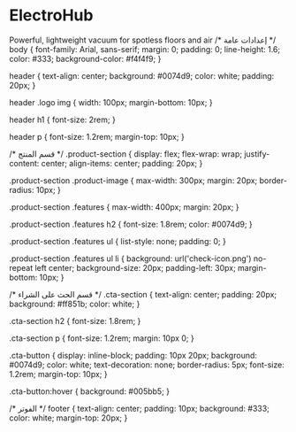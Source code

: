 # ElectroHub
Powerful, lightweight vacuum for spotless floors and air
/* إعدادات عامة */
body {
    font-family: Arial, sans-serif;
    margin: 0;
    padding: 0;
    line-height: 1.6;
    color: #333;
    background-color: #f4f4f9;
}

header {
    text-align: center;
    background: #0074d9;
    color: white;
    padding: 20px;
}

header .logo img {
    width: 100px;
    margin-bottom: 10px;
}

header h1 {
    font-size: 2rem;
}

header p {
    font-size: 1.2rem;
    margin-top: 10px;
}

/* قسم المنتج */
.product-section {
    display: flex;
    flex-wrap: wrap;
    justify-content: center;
    align-items: center;
    padding: 20px;
}

.product-section .product-image {
    max-width: 300px;
    margin: 20px;
    border-radius: 10px;
}

.product-section .features {
    max-width: 400px;
    margin: 20px;
}

.product-section .features h2 {
    font-size: 1.8rem;
    color: #0074d9;
}

.product-section .features ul {
    list-style: none;
    padding: 0;
}

.product-section .features ul li {
    background: url('check-icon.png') no-repeat left center;
    background-size: 20px;
    padding-left: 30px;
    margin-bottom: 10px;
}

/* قسم الحث على الشراء */
.cta-section {
    text-align: center;
    padding: 20px;
    background: #ff851b;
    color: white;
}

.cta-section h2 {
    font-size: 1.8rem;
}

.cta-section p {
    font-size: 1.2rem;
    margin: 10px 0;
}

.cta-button {
    display: inline-block;
    padding: 10px 20px;
    background: #0074d9;
    color: white;
    text-decoration: none;
    border-radius: 5px;
    font-size: 1.2rem;
    margin-top: 10px;
}

.cta-button:hover {
    background: #005bb5;
}

/* الفوتر */
footer {
    text-align: center;
    padding: 10px;
    background: #333;
    color: white;
    margin-top: 20px;
}
